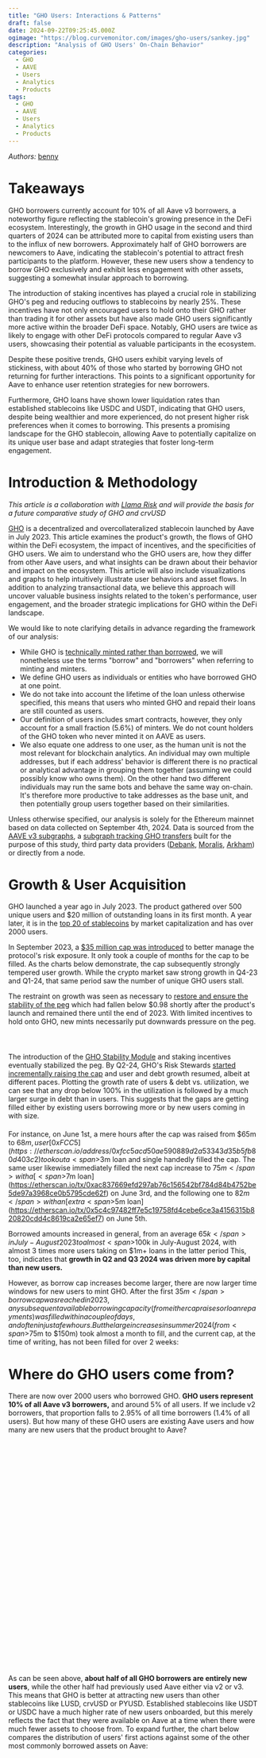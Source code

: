 ```yaml
---
title: "GHO Users: Interactions & Patterns"
draft: false
date: 2024-09-22T09:25:45.000Z
ogimage: "https://blog.curvemonitor.com/images/gho-users/sankey.jpg"
description: "Analysis of GHO Users' On-Chain Behavior"
categories:
  - GHO
  - AAVE
  - Users
  - Analytics
  - Products
tags:
  - GHO
  - AAVE
  - Users
  - Analytics
  - Products
---
```


_Authors:_ [benny](https://warpcast.com/bennylada)

<script src="https://d3js.org/d3.v7.min.js"></script>
<script src="https://cdn.jsdelivr.net/npm/chart.js"></script>
<script src="https://cdn.jsdelivr.net/npm/chartjs-adapter-date-fns"></script>

# Takeaways

GHO borrowers currently account for 10% of all Aave v3 borrowers, a noteworthy figure reflecting the stablecoin's growing presence in the DeFi ecosystem. Interestingly, the growth in GHO usage in the second and third quarters of 2024 can be attributed more to capital from existing users than to the influx of new borrowers. Approximately half of GHO borrowers are newcomers to Aave, indicating the stablecoin's potential to attract fresh participants to the platform. However, these new users show a tendency to borrow GHO exclusively and exhibit less engagement with other assets, suggesting a somewhat insular approach to borrowing.

The introduction of staking incentives has played a crucial role in stabilizing GHO's peg and reducing outflows to stablecoins by nearly 25%. These incentives have not only encouraged users to hold onto their GHO rather than trading it for other assets but have also made GHO users significantly more active within the broader DeFi space. Notably, GHO users are twice as likely to engage with other DeFi protocols compared to regular Aave v3 users, showcasing their potential as valuable participants in the ecosystem.

Despite these positive trends, GHO users exhibit varying levels of stickiness, with about 40% of those who started by borrowing GHO not returning for further interactions. This points to a significant opportunity for Aave to enhance user retention strategies for new borrowers.

Furthermore, GHO loans have shown lower liquidation rates than established stablecoins like USDC and USDT, indicating that GHO users, despite being wealthier and more experienced, do not present higher risk preferences when it comes to borrowing. This presents a promising landscape for the GHO stablecoin, allowing Aave to potentially capitalize on its unique user base and adapt strategies that foster long-term engagement.


# Introduction & Methodology

_This article is a collaboration with [Llama Risk](https://www.llamarisk.com/research/explainer-series-gho-stablecoin) and will provide the basis for a future comparative study of GHO and crvUSD_

[GHO](https://docs.gho.xyz/) is a decentralized and overcollateralized stablecoin launched by Aave in July 2023. 
This article examines the product's growth, the flows of GHO within the DeFi ecosystem, the impact of incentives, and the specificities of GHO users.
We aim to understand who the GHO users are, how they differ from other Aave users, and what insights can be drawn about their behavior and impact on the ecosystem. This article will also include visualizations and graphs to help intuitively illustrate user behaviors and asset flows.
In addition to analyzing transactional data, we believe this approach will uncover valuable business insights related to the token's performance, user engagement, and the broader strategic implications for GHO within the DeFi landscape.

We would like to note clarifying details in advance regarding the framework of our analysis:

- While GHO is [technically minted rather than borrowed](https://docs.gho.xyz/concepts/how-gho-works/gho-implementation), we will nonetheless use the terms "borrow" and "borrowers" when referring to minting and minters.
- We define GHO users as individuals or entities who have borrowed GHO at one point.
- We do not take into account the lifetime of the loan unless otherwise specified, this means that users who minted GHO and repaid their loans are still counted as users.
- Our definition of users includes smart contracts, however, they only account for a small fraction (5.6%) of minters.
We do not count holders of the GHO token who never minted it on AAVE as users.
- We also equate one address to one user, as the human unit is not the most relevant for blockchain analytics. An individual may own multiple addresses, but if each address' behavior is different there is no practical or analytical advantage in grouping them together (assuming we could possibly know who owns them). On the other hand two different individuals may run the same bots and behave the same way on-chain. It's therefore more productive to take addresses as the base unit, and then potentially group users together based on their similarities.

Unless otherwise specified, our analysis is solely for the Ethereum mainnet based on data collected on September 4th, 2024.
Data is sourced from the [AAVE v3 subgraphs](https://github.com/aave/protocol-subgraphs/tree/main/src), a [subgraph tracking GHO transfers](https://github.com/benber86/gho_token_subgraph) built for the purpose of this study, third party data providers ([Debank](https://debank.com/), [Moralis](https://moralis.io/), [Arkham](https://platform.arkhamintelligence.com/)) or directly from a node.

# Growth & User Acquisition

GHO launched a year ago in July 2023. 
The product gathered over 500 unique users and $20 million of outstanding loans in its first month.
A year later, it is in the [top 20 of stablecoins](https://www.coingecko.com/en/categories/stablecoins) by market capitalization and has over 2000 users.

In September 2023, a [$35 million cap was introduced](https://governance-v2.aave.com/governance/proposal/308/) to better manage the protocol's risk exposure.
It only took a couple of months for the cap to be filled. 
As the charts below demonstrate, the cap subsequently strongly tempered user growth. 
While the crypto market saw strong growth in Q4-23 and Q1-24, that same period saw the number of unique GHO users stall. 

The restraint on growth was seen as necessary to [restore and ensure the stability of the peg](https://www.llamarisk.com/research/explainer-series-gho-stablecoin) which had fallen below $0.98 shortly after the product's launch and remained there until the end of 2023.
With limited incentives to hold onto GHO, new mints necessarily put downwards pressure on the peg.

<script src="../../js/gho-users/new-users-chart.js"></script>
<script src="../../js/gho-users/debt-chart.js"></script>
<script src="../../js/gho-users/peg-chart.js"></script>
<script src="../../js/gho-users/debt-ceiling-chart.js"></script>

<div style="display: flex; justify-content: space-between; margin-bottom: 20px">
  <div style="width: 48%;">
    <canvas id="linechart-new-users" width="400" height="400"></canvas>
  </div>
  <div style="width: 48%;">
    <canvas id="linechart-debt" width="400" height="400"></canvas>
  </div>
</div>

<div style="display: flex; justify-content: space-between; margin-bottom: 20px">
  <div style="width: 48%;">
    <canvas id="linechart-peg" width="400" height="400"></canvas>
  </div>
  <div style="width: 48%;">
    <canvas id="linechart-ceiling" width="400" height="400"></canvas>
  </div>
</div>

The introduction of the [GHO Stability Module](https://docs.gho.xyz/developer-docs/gho-stability-module) and staking incentives eventually stabilized the peg.
By Q2-24, GHO's Risk Stewards [started incrementally raising the cap](https://governance.aave.com/t/arfc-chaos-labs-risk-stewards-increase-gho-minting-cap-03-01-24/16805) and user and debt growth resumed, albeit at different paces.
Plotting the growth rate of users & debt vs. utilization, we can see that any drop below 100% in the utilization is followed by a much larger surge in debt than in users. 
This suggests that the gaps are getting filled either by existing users borrowing more or by new users coming in with size.

<script src="../../js/gho-users/growth-and-utilization-chart.js"></script>
<div style="width: 100%; margin-bottom: 20px">
    <canvas id="chart-growth-and-utilization" width="800" height="400"></canvas>
</div>

For instance, on June 1st, a mere hours after the cap was raised from $65m to $68m, user [0xFCC5](https://etherscan.io/address/0xfcc5acd50ae590889d2a53343d35b5fb80d403c2) took out a <span>$3m</span> loan and single handedly filled the cap. 
The same user likewise immediately filled the next cap increase to <span>$75m</span> with a [<span>$7m</span> loan](https://etherscan.io/tx/0xac837669efd297ab76c156542bf784d84b4752be5de97a3968ce0b5795cde62f) on June 3rd, and the following one to <span>$82m</span> with an [extra <span>$5m</span> loan](https://etherscan.io/tx/0x5c4c97482ff7e5c19758fd4cebe6ce3a4156315b820820cdd4c8619ca2e65ef7) on June 5th.

Borrowed amounts increased in general, from an average <span>$65k</span> in July-August 2023 to almost <span>$100k</span> in July-August 2024, with almost 3 times more users taking on $1m+ loans in the latter period
This, too, indicates that **growth in Q2 and Q3 2024 was driven more by capital than new users.**

However, as borrow cap increases become larger, there are now larger time windows for new users to mint GHO.
After the first <span>$35m</span> borrow cap was reached in 2023, any subsequent available borrowing capacity (from either cap raises or loan repayments) was filled within a couple of days, and often in just a few hours.
But the large increases in summer 2024 (from <span>$75m</span> to <span>$150m</span>) took almost a month to fill, and the current cap, at the time of writing, has not been filled for over 2 weeks: 

<script src="../../js/gho-users/fill-times-chart.js"></script>

<div style="width: 90%; margin: auto; margin-bottom: 20px">
    <canvas id="barchart-fill-times" width="400" height="300"></canvas>
</div>

# Where do GHO users come from?

There are now over 2000 users who borrowed GHO.
**GHO users represent 10% of all Aave v3 borrowers,** and around 5% of all users.
If we include v2 borrowers, that proportion falls to 2.95% of all time borrowers (1.4% of all users).
But how many of these GHO users are existing Aave users and how many are new users that the product brought to Aave?


<script src="../../js/gho-users/donut-charts.js"></script>

<div style="display: flex; justify-content: space-between; margin-bottom: 20px">
  <div style="width: 48%; height: 450px;">
    <canvas id="donutChart1"></canvas>
  </div>
  <div style="width: 48%; height: 450px;">
    <canvas id="donutChart2"></canvas>
  </div>
</div>

As can be seen above, **about half of all GHO borrowers are entirely new users**, while the other half had previously used Aave either via v2 or v3.
This means that GHO is better at attracting new users than other stablecoins like LUSD, crvUSD or PYUSD.
Established stablecoins like USDT or USDC have a much higher rate of new users onboarded, but this merely reflects the fact that they were available on Aave at a time when there were much fewer assets to choose from.
To expand further, the chart below compares the distribution of users' first actions against some of the other most commonly borrowed assets on Aave:



<script src="../../js/gho-users/token-borrowing-patterns.js"></script>

<div style="height: 600px; width: 100%; margin-bottom: 20px">
    <canvas id="tokenBorrowingPatterns"></canvas>
</div>

One key difference between GHO and other assets borrowers is that **new GHO users are less likely to borrow additional assets**.
In fact, out of all the assets in the chart above, new GHO users (understood as users who only ever borrowed GHO or started using Aave by borrowing GHO) are the least likely to borrow other assets after initially borrowing GHO. However, they may continue to borrow more GHO.
This could be explained by the comparatively young age of the market and the situation is likely to change as it matures.

GHO users tend to be more active on-chain compared to other Aave users, making them more inclined to explore the various options within the protocol. In fact, **GHO users are twice as likely to engage with other DeFi protocols** than non-GHO users on Aave. There's also a noticeable difference between new users, who began using Aave through GHO, and existing Aave users who borrowed GHO. The latter are more active across DeFi and tend to favor protocols like Curve and Convex, while new users gravitate more toward restaking protocols such as ether.fi and Eigenlayer.

<script src="../../js/gho-users/protocol-usage-charts.js"></script>
<style>
#chartContainer .h4 {
    color: #ccf !important;
}
</style>
<div id="chartContainer">
    <div style="display: grid; grid-template-columns: 1fr 1fr; gap: 20px; height: 550px; width: 100%; margin-bottom: 60px">
        <div style="height: 280px;">
            <canvas id="v3UsersChart"></canvas>
        </div>
        <div style="height: 280px;">
            <canvas id="ghoUsersChart"></canvas>
        </div>
        <div style="height: 280px;">
            <canvas id="newGhoUsersChart"></canvas>
        </div>
        <div style="height: 280px;">
            <canvas id="existingAaveUsersChart"></canvas>
        </div>
    </div>
</div>

Pendle is one of the most commonly used protocols for both categories of GHO users. 
As we cannot track protocol usage prior to opening a GHO loan (all-cross protocol data was drawn from the state of the user's address as of September 10th via DeBank's API), it is difficult to establish directionality or causality:
Do GHO users move to Pendle to stake? Or are Pendle users coming to AAVE?

An analysis of the assets that GHO users stake on Pendle reveals that they do not primarily go there to earn yield on their GHO. Instead, the tokens they most frequently stake include USDC, USDe, ETH, and LRTs/LSTs. Similarly, only a small number of GHO borrowers use Curve to provide liquidity for GHO. Instead, they are more inclined to provide liquidity in the 3pool (USDC/USDT/DAI) or for ETH pairs.

# Where do GHO users go?

If users are not providing liquidity on Curve or depositing on Pendle, what do they do with their GHO?
The above charts only look at where users currently have assets, which does not capture flows such as trading activities.
To have a better look at where GHO liquidity moves to, we can follow the token's transfer events. 
This allows us to see where GHO minters sent their tokens to (first-order flow), and, if they traded them, what tokens they traded GHO for (second-order flow).
We display the flows in USD and in total number of transactions in the following chart:

<script src="https://unpkg.com/d3-sankey@0.12.3/dist/d3-sankey.min.js"></script>
<script src="../../js/gho-users/sankey.js"></script>


<div id="ddownsankey" style="margin-top: 40px; margin-bottom: 40px">
    <select id="data-type">
        <option value="volume" selected>USD Volume</option>
        <option value="transactions">Number of Transactions</option>
    </select>
</div>
<div style="text-align: center; width: 100%; margin-bottom: 20px;">
<span style="font-size: 16px; color: #666; font-weight: bold">GHO First and Second Order Flows From Mint</span></div>
<div id="sankey-chart"></div>

<style>
    #sankey-chart {
        width: 100%;
        margin-bottom: 20px;
        height: 600px;
    }
    
    .node rect {
        cursor: move;
        fill-opacity: 0.9;
        shape-rendering: crispEdges;
    }
    
    .node text {
        pointer-events: none;
        text-shadow: 0 1px 0 #fff;
    }
        
    .link:hover path {
        stroke-opacity: 0.5;
    }
    
    .link-tooltip {
        font-size: 10px;
        pointer-events: none;
    }
</style>

The chart lets us see that while a majority of minters traded their GHO for another stablecoin such as USDC, USDT or DAI, GHO staking and liquidity providing on DEXes are important supply sinks for the coin.

But, as this is an aggregated view over a 1-year period, it does not capture some of the changes in GHO flow directionality over time.
In particular, 2024 saw the introduction of [GHO staking](https://governance.aave.com/t/arfc-upgrade-safety-module-with-stkgho/15635/10) which offered incentives for minters to hold on to their GHO rather than immediately trade it for other assets.
Incentives for staking were [increased in February](https://governance.aave.com/t/arfc-amend-safety-module-emissions/16640) and further strengthened by the introduction of the [Merit Program](https://governance.aave.com/t/arfc-merit-a-new-aave-alignment-user-reward-system/16646) in March.

To evaluate the impact of these incentives on flows, we split the data into two different periods using March 15th -- after most incentives were introduced -- as the demarcation date:

<script src="../../js/gho-users/before-after.js"></script>

<div style="height: 300px; margin-bottom: 50px; margin-top: 20px;">
    <canvas id="beforeAfterChart" style="margin-top: 30px;"></canvas>
</div>

The most obvious change is, of course, the tremendous increase in the proportion of flows going towards staking, from 3.8% to 19.1%. 
The corollary to this increase is a decrease in the flows towards DEXes such as Uniswap (12.8% to 1.2%) or Balancer (11% to 1.8%).
This indicates that the staking program was successful at preventing users from selling GHO for other stablecoins or crypto assets.
Mitigating selling pressure this way did, in turn, help stabilize the peg.

It's true that not all users might have been using DEXes to sell their GHO.
Looking at second-order flows on major DEXes, we can see in the chart below that in the absence of staking rewards a significant proportion of users were using DEXes to provide liquidity and get yield on their GHO.
(_Stablecoins_ means that users traded their GHO for other stables like USDC or USDT while _Crypto assets_ refers to all other, volatile tokens users have traded GHO for):


<script src="../../js/gho-users/sec-order-merit.js"></script>

<div id="merit-charts">
    <div id="merit-chart-container" style="display: flex; justify-content: space-between; height: 450px; width: 100%; margin-bottom: 20px;">
    </div>
</div>

Incentives thus successfully reduced the outflows towards other stablecoins on the three major mainnet DEXes.
They also reduced flows going towards liquidity pools, particularly on Uniswap v3, which may have reduced available liquidity and destabilized the peg.
However, reducing liquidity providing might also have been necessary to reduce sell pressure on GHO. 
Depositing single sided liquidity on Curve or Balancer is equivalent to a partial sell, and on Uni v3 is akin to a sell order.

This comparison is still lacking, as we did not include aggregators such as CowSwap or 1inch, since they did not offer an option to LP.
The two periods are also of different lengths, and the supply of GHO was much larger in the second period than in the first.

After normalizing for time and supply, and considering all outflows to DEXes, we find that overall **staking incentives reduced outflows to stablecoins by close to 25%**. 
Concomitantly, incentives also reduced outflows towards liquidity pools drastically by <span>83%</span>.


<script src="../../js/gho-users/outflow-change-merit.js"></script>

<div style="display: flex; height: 400px; margin-bottom: 50px; margin-top: 10px; text-align: center;">
    <div style="width: 50%; margin: 0 auto;">
        <canvas id="outflowChange" style="margin-top: 10px;"></canvas>
    </div>
</div>

# Liquidations

Liquidations are important to ensure the stability and collateralization of stablecoins like GHO.
They, however, present a risk to lending protocols as they might create bad debt and/or discourage liquidated users from borrowing again.
It is therefore worth investigating the prevalence of liquidations among GHO minters and check whether it is significantly different from that of other borrowed assets.

There are two things we can look at. 
- Total number of liquidations (regardless of the denomination of the liquidated loans) by type of users to determine if GHO users' overall borrowing behavior exhibits higher or lower risk preference. 
 - Proportions of loans of a particular asset that were liquidated to see if the liquidations can be more specifically attributable to something about the asset.

<script src="../../js/gho-users/liquidations.js"></script>
<script src="../../js/gho-users/liq-prop.js"></script>
<div style="display: flex; justify-content: space-between; height: 450px; width: 100%; margin-bottom: 20px;">
    <div style="width: 48%;">
        <canvas id="liquidationChart"></canvas>
    </div>
    <div style="width: 48%;">
        <canvas id="liqPropChart"></canvas>
    </div>
</div>

At the first glance, from the chart on the left, it might seem that GHO minters are more likely to experience a liquidation (10%) compared to other Aave users (8%) and might therefore be less risk averse.
However, when further breaking down the numbers, we see that most GHO users who experienced liquidations are those who had previously borrowed on Aave v2 or v3. 
That they've experienced more liquidations simply reflects the fact that they've spent more time on the platform.

When we look at asset specific loans (right), we see instead that **GHO denominated loans are less likely to be liquidated (6%) compared to other major stablecoins like USDC (8%) and USDT (9%).**
For comparison, on [Curve's lending platform](https://crvusd.curve.fi/#/ethereum) hard liquidations for crvUSD borrowers are closer to 10%, with some variation per market. 

The lower liquidation rates for crypto-denominated loans can largely be attributed to market conditions since the launch of Aave v3. As crypto assets have generally decreased in value, borrowers of these assets are less likely to face liquidation compared to those who have borrowed stablecoins using volatile assets as collateral.

Looking at the present state of the market and the distribution of user health scores, GHO users are not significantly different from other asset borrowers with a **1.67 median health score** and similar distribution:

<script src="https://unpkg.com/@sgratzl/chartjs-chart-boxplot@3"></script>
<script src="../../js/gho-users/health-violin.js"></script>
<canvas id="healthViolinChart" height="200px"></canvas>

Overall, health factor distribution is homogenous across all borrowed assets.
As these are aggregated health scores across all loans, a user's score can be counted in different assets (if they have concurrently borrowed multiple different assets).

# Collateral Preferences

The types and proportions of collateral supplied are also relatively similar across borrowers, including GHO minters.
ETH (wrapped or staked) is uniformly the leading choice for collateral.
USDC and USDT borrowers are somewhat different, with a collateral mix skewed more towards ETH and BTC than other borrowed assets, including other stablecoins.

<script src="../../js/gho-users/collateral-preference.js"></script>

<div style="height: 600px; width: 100%; margin-bottom: 20px">
    <canvas id="collatPreference"></canvas>
</div>

The chart shows that a sometimes large proportion of people borrowing a token also supply the token as collateral.
This can be due to a number of reasons, including multiple positions (sometimes asynchronous if different loans are opened separately over time), rate arbitrage, leverage or liquidity needs.

# Borrowing Patterns

We already know that GHO users are slightly less likely to borrow other tokens than other borrowers.
But when they do, they favor established stablecoins like USDC, USDT and DAI or WETH when borrowing crypto.
This co-utilization pattern is quite similar to other assets, albeit in lesser proportions.
GHO itself is a relatively popular borrowing option considering the age of the asset.
Almost 10% of USDC borrowers also borrow GHO as well as roughly one third of LUSD, PYUSD and crvUSD borrowers.


<script src="https://cdn.jsdelivr.net/npm/apexcharts"></script>
<script src="../../js/gho-users/borrowed-heatmap.js"></script>
<div id="borrowedHeatmap"></div>

GHO users are less likely to borrow other assets, but they are more likely to borrow GHO again compared to crypto assets or stablecoins like LUSD or crvUSD.
**Almost half of all GHO borrowers will go on to borrow GHO again**. 
Only USDC and USDT do better with 55% of multiple borrows, and 10% of users borrowing more than 7 times. 

<script src="../../js/gho-users/tx-count.js"></script>
<canvas id="txCountChart" height="180px"></canvas>

# Survival Rates

Expanding beyond repeat borrows of a single asset, we compute the likelihood that a user who started using Aave by borrowing a certain asset will continue to interact with the protocol.
We define continuous interaction as either another borrow or supply event (and exclude liquidations and repayments), regardless of the asset.
We only consider users who started interacting with Aave in the past year to avoid bias towards assets that have been available for longer.


<script src="../../js/gho-users/survival-rate.js"></script>

<div style="height: 380px;width: 100%; margin-bottom: 20px">
    <canvas id="survivalChart"></canvas>
</div>

From this perspective, users that started using Aave by minting GHO are in the bottom range of assets for user stickiness.
While 8 out of 10 users who started by borrowing PYUSD or LUSD continue transacting on Aave, 40% of GHO minters never interact with the protocol again.

# User Wealth

Using [DeBank data](https://cloud.debank.com/open-api), we collect the USD value and composition of the portfolios of a large sample of Aave v3 users and GHO minters:

<script src="../../js/gho-users/wallet-balance-distribution.js"></script>


<div style="display: flex; justify-content: space-between; height: 300px; width: 100%; margin-bottom: 20px;">
    <div style="width: 48%;">
        <canvas id="walletBalanceDistributionAll"></canvas>
    </div>
    <div style="width: 48%;">
        <canvas id="walletBalanceDistributionGHO"></canvas>
    </div>
</div>
<div style="width: 60%; margin: 0 auto; display: flex; justify-content: center; align-items: center; flex-direction: column;">

<div style="width: 100%; justify-content: center">

| Metric     | Aave v3 Users | GHO Users |
|------------|---------------|-----------|
| Mean       | 602,689 | 644,543 |
| Q1 (25%)   | 171 | 2,572 |
| Median     | 3,097 | 30,369 |
| Q3 (75%)   | 52,379 | 164,741 |
| Max        | 1,334,557,934 | 223,611,758 |
| Gini coef. | 92.8% | 84.7% |

</div>
</div>

GHO users are significantly wealthier with the **median portfolio value 10 times that of other Aave v3 users**.

If we break down the aggregate value of the users' portfolios, we also see a number of differences between GHO users and other v3 users.
GHO users are more likely to store their wealth on L2s like Arbitrum or Base.
While the actual distribution and choice of yield source may differ, both categories' portfolios are strongly weighted towards ETH, BTC and stablecoins: 

<script src="../../js/gho-users/donut-charts-comparison.js"></script>

<div id="portfolioChart">
    <div style="display: flex; justify-content: space-between; margin-bottom: 20px">
      <div style="width: 48%; height: 550px;">
        <canvas id="donutChart10"></canvas>
      </div>
      <div style="width: 48%; height: 550px;">
        <canvas id="donutChart20"></canvas>
      </div>
    </div>
</div>


# User Age & Activity

Finally, we take a look at the age and level of activity (using the account's nonce as a proxy) of Aave v3 and GHO users:

<script src="../../js/gho-users/age-violin.js"></script>
<canvas id="violinChart"></canvas>

GHO borrowers appear more experienced, with a median account age of 2.3 years compared to 1.5 years for other Aave users.
They're also much more active on-chain with a median of 121 transactions against 32 for other users.

# Arbitrum

In previous section we only looked at metrics observed on Ethereum mainnet, however [GHO has been available on Arbitrum](https://governance.aave.com/t/arfc-gho-cross-chain-launch/17616/14) since July 2024.
The Arbitrum user base has been growing steadily since -- reaching close to 25% of the number of Ethereum users -- and while it is too early to perform in depth analysis, it may be covered in a future iteration.

An interesting feature so far is that Arbitrum users seem to be more risk averse than their Ethereum mainnet counterparts.
Less than 3% of the GHO loans have been liquidated so far vs 6% on mainnet.
Also, the median health is higher on Arbitrum, and an (admittedly crude, heuristic) estimation of the prevalence of user leveraging their loans indicates that the practice is more common on Ethereum.
But of course, this may simply reflect the younger age of the Arbitrum product (only 2 months at the time of writing) and the low volatility of the market since the summer.


<script src="../../js/gho-users/arbitrum-users.js"></script>
<script src="../../js/gho-users/new-users-chart-arbi.js"></script>

<div style="display: flex; justify-content: space-between; margin-bottom: 20px">
  <div style="width: 48%;">
    <canvas id="linechart-new-users-arb" width="400" height="447"></canvas>
  </div>
  <div style="width: 48%;">
    <canvas id="arbiCompare" width="400" height="500"></canvas>
  </div>
</div>

# Closing Remarks

The analysis of GHO user behavior provides valuable insights into the evolving landscape of DeFi and the role of Aave’s stablecoin in attracting and retaining users. GHO’s ability to draw in new participants, particularly with a noteworthy proportion of first-time borrowers, highlights its appeal and the potential for future growth within the ecosystem. The observed loyalty among returning users, along with a distinct borrowing behavior, sets GHO apart from more established stablecoins, suggesting that users are increasingly finding value in its unique offerings.

Moreover, the trends indicate a vibrant engagement with other DeFi protocols, demonstrating GHO’s capacity to foster a cross-protocol interest that can strengthen the overall DeFi landscape. The lower liquidation rates and the significant wealth of GHO users further underscore the product's attractiveness and the careful risk management strategies employed by borrowers.

As GHO continues to mature, this analysis helps to understand how user behaviors adapt to market changes and the effectiveness of incentive structures. The insights gleaned from this study not only underscore the current state of GHO but could also pave the way for future strategical decisions contributing to scaling of GHO adoption.

In summary, GHO is not just a stablecoin; it represents a pivotal shift in how users engage with Aave protocol, emphasizing the importance of innovation, user experience, and community building to drive the next level of scale for Aave.